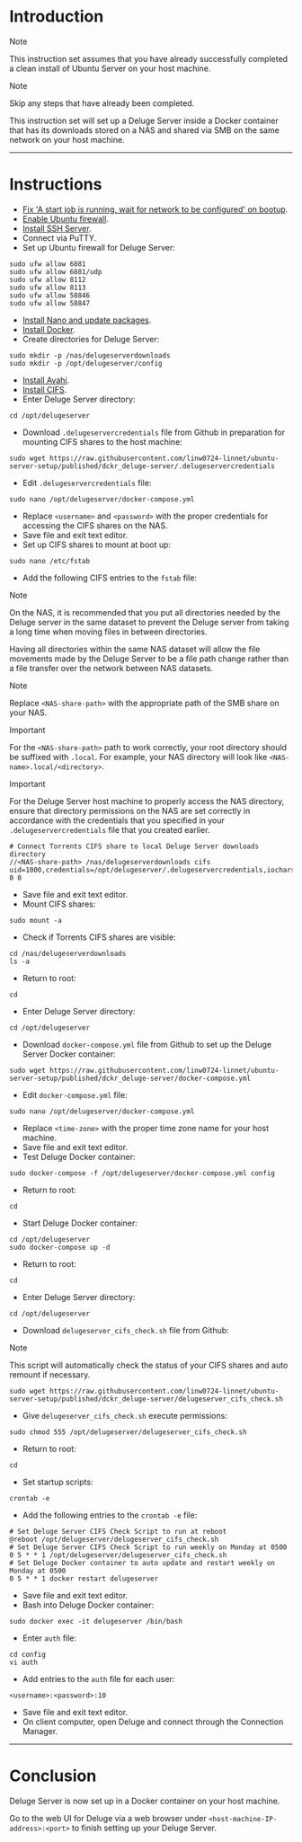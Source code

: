 # Introduction
> [!NOTE]
> This instruction set assumes that you have already successfully completed a clean install of Ubuntu Server on your host machine.

> [!NOTE]
> Skip any steps that have already been completed.

This instruction set will set up a Deluge Server inside a Docker container that has its downloads stored on a NAS and shared via SMB on the same network on your host machine.

-----
# Instructions
* [Fix 'A start job is running, wait for network to be configured' on bootup](/fix_network-bootup/readme.md).
* [Enable Ubuntu firewall](/enable_firewall/readme.md).
* [Install SSH Server](/install_ssh-server/readme.md).
* Connect via PuTTY.
* Set up Ubuntu firewall for Deluge Server:
```
sudo ufw allow 6881
sudo ufw allow 6881/udp
sudo ufw allow 8112
sudo ufw allow 8113
sudo ufw allow 58846
sudo ufw allow 58847
```
* [Install Nano and update packages](/install_nano/readme.md).
* [Install Docker](/install_docker/readme.md).
* Create directories for Deluge Server:
```
sudo mkdir -p /nas/delugeserverdownloads
sudo mkdir -p /opt/delugeserver/config
```
* [Install Avahi](/install_avahi/readme.md).
* [Install CIFS](/install_cifs/readme.md).
* Enter Deluge Server directory:
```
cd /opt/delugeserver
```
* Download `.delugeservercredentials` file from Github in preparation for mounting CIFS shares to the host machine:
```
sudo wget https://raw.githubusercontent.com/linw0724-linnet/ubuntu-server-setup/published/dckr_deluge-server/.delugeservercredentials
```
* Edit `.delugeservercredentials` file:
```
sudo nano /opt/delugeserver/docker-compose.yml
```
* Replace `<username>` and `<password>` with the proper credentials for accessing the CIFS shares on the NAS.
* Save file and exit text editor.
* Set up CIFS shares to mount at boot up:
```
sudo nano /etc/fstab
```
* Add the following CIFS entries to the `fstab` file:
> [!NOTE]
> On the NAS, it is recommended that you put all directories needed by the Deluge server in the same dataset to prevent the Deluge server from taking a long time when moving files in between directories.
>
> Having all directories within the same NAS dataset will allow the file movements made by the Deluge Server to be a file path change rather than a file transfer over the network between NAS datasets.

> [!NOTE]
> Replace `<NAS-share-path>` with the appropriate path of the SMB share on your NAS.

> [!IMPORTANT]
> For the `<NAS-share-path>` path to work correctly, your root directory should be suffixed with `.local`. For example, your NAS directory will look like `<NAS-name>.local/<directory>`.

> [!IMPORTANT]
> For the Deluge Server host machine to properly access the NAS directory, ensure that directory permissions on the NAS are set correctly in accordance with the credentials that you specified in your `.delugeservercredentials` file that you created earlier.
```
# Connect Torrents CIFS share to local Deluge Server downloads directory
//<NAS-share-path> /nas/delugeserverdownloads cifs uid=1000,credentials=/opt/delugeserver/.delugeservercredentials,iocharset=utf8 0 0
```
* Save file and exit text editor.
* Mount CIFS shares:
```
sudo mount -a
```
* Check if Torrents CIFS shares are visible:
```
cd /nas/delugeserverdownloads
ls -a
```
* Return to root:
```
cd
```
* Enter Deluge Server directory:
```
cd /opt/delugeserver
```
* Download `docker-compose.yml` file from Github to set up the Deluge Server Docker container:
```
sudo wget https://raw.githubusercontent.com/linw0724-linnet/ubuntu-server-setup/published/dckr_deluge-server/docker-compose.yml
```
* Edit `docker-compose.yml` file:
```
sudo nano /opt/delugeserver/docker-compose.yml
```
* Replace `<time-zone>` with the proper time zone name for your host machine.
* Save file and exit text editor.
* Test Deluge Docker container:
```
sudo docker-compose -f /opt/delugeserver/docker-compose.yml config
```
* Return to root:
```
cd
```
* Start Deluge Docker container:
```
cd /opt/delugeserver
sudo docker-compose up -d
```
* Return to root:
```
cd
```
* Enter Deluge Server directory:
```
cd /opt/delugeserver
```
* Download `delugeserver_cifs_check.sh` file from Github:
> [!NOTE]
> This script will automatically check the status of your CIFS shares and auto remount if necessary.
```
sudo wget https://raw.githubusercontent.com/linw0724-linnet/ubuntu-server-setup/published/dckr_deluge-server/delugeserver_cifs_check.sh
```
* Give `delugeserver_cifs_check.sh` execute permissions:
```
sudo chmod 555 /opt/delugeserver/delugeserver_cifs_check.sh
```
* Return to root:
```
cd
```
* Set startup scripts:
```
crontab -e
```
* Add the following entries to the `crontab -e` file:
```
# Set Deluge Server CIFS Check Script to run at reboot
@reboot /opt/delugeserver/delugeserver_cifs_check.sh
# Set Deluge Server CIFS Check Script to run weekly on Monday at 0500
0 5 * * 1 /opt/delugeserver/delugeserver_cifs_check.sh
# Set Deluge Docker container to auto update and restart weekly on Monday at 0500
0 5 * * 1 docker restart delugeserver
```
* Save file and exit text editor.
* Bash into Deluge Docker container:
```
sudo docker exec -it delugeserver /bin/bash
```
* Enter `auth` file:
```
cd config
vi auth
```
* Add entries to the `auth` file for each user:
```
<username>:<password>:10
```
* Save file and exit text editor.
* On client computer, open Deluge and connect through the Connection Manager.
-----
# Conclusion
Deluge Server is now set up in a Docker container on your host machine.

Go to the web UI for Deluge via a web browser under `<host-machine-IP-address>:<port>` to finish setting up your Deluge Server.
